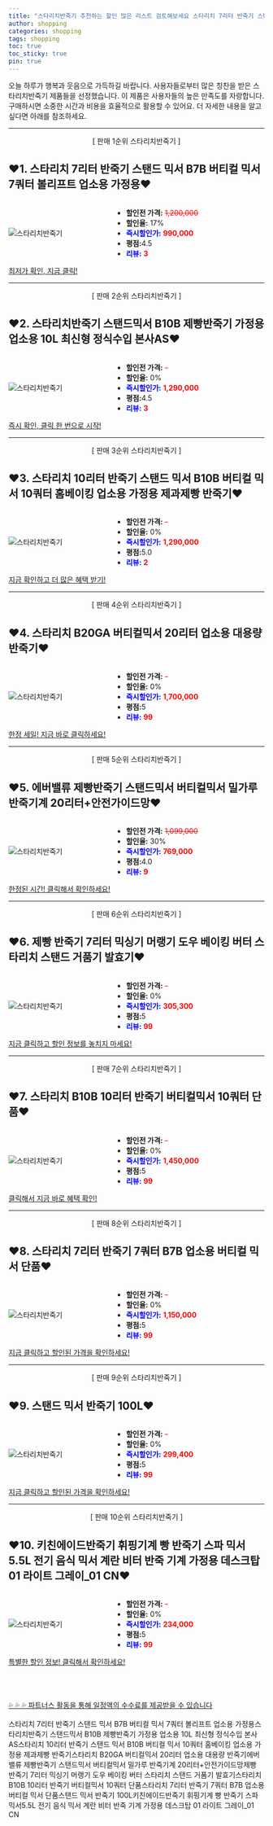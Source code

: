 ```yaml
---
title: "스타리치반죽기 추천하는 할인 많은 리스트 검토해보세요 스타리치 7리터 반죽기 스탠드 믹서"
author: shopping
categories: shopping
tags: shopping
toc: true
toc_sticky: true
pin: true
---
```

오늘 하루가 행복과 웃음으로 가득하길 바랍니다. 사용자들로부터 많은 칭찬을 받은 스타리치반죽기 제품들을 선정했습니다. 이 제품은 사용자들의 높은 만족도를 자랑합니다. 구매하시면 소중한 시간과 비용을 효율적으로 활용할 수 있어요. 더 자세한 내용을 알고 싶다면 아래를 참조하세요.

---
<p class="toplist" style="margin: 0 auto; display: block; width: fit-content;">[ 판매 1순위 스타리치반죽기 ]</p>

<h2><strong>❤️1. 스타리치 7리터 반죽기 스탠드 믹서 B7B 버티컬 믹서 7쿼터 볼리프트 업소용 가정용❤️</strong></h2>

<div style="display: flex; align-items: center;">
    <div style="flex: 0.4;">
        <img src="https://thumbnail9.coupangcdn.com/thumbnails/remote/230x230ex/image/vendor_inventory/ec0a/2fafdd00deab748e44356d3f2c81a53c6dc266ed4da1956f4f76f2d6580b.png" alt="스타리치반죽기" style="max-width: 100%;">
    </div>
    <div style="flex: 0.6; margin-left: 10px;">
        <ul>
            <li><strong>할인전 가격:</strong> <del style="color: red;">1,200,000</del></li>
            <li><strong>할인율:</strong> 17%</li>
            <li><span style='color:blue'><strong>즉시할인가:</strong></span> <span style='color:red'><strong>990,000</strong></span></li>
            <li><strong>평점:</strong>4.5</li>
            <li><span style='color:blue'><strong>리뷰:</strong></span> <span style='color:red'><strong>3</strong></span></li>
        </ul>
    </div>
</div>
<div class="center">
    <a href="https://William4Davisa.github.io?lptag=AF9450613&subid=githubio&pageKey=6991090294&traceid=V0-153&itemId=17110722729&vendorItemId=86096675067" class="myButton">
        최저가 확인, 지금 클릭!
    </a>
</div>


---
<p class="toplist" style="margin: 0 auto; display: block; width: fit-content;">[ 판매 2순위 스타리치반죽기 ]</p>

<h2><strong>❤️2. 스타리치반죽기 스탠드믹서 B10B 제빵반죽기 가정용 업소용 10L 최신형 정식수입 본사AS❤️</strong></h2>

<div style="display: flex; align-items: center;">
    <div style="flex: 0.4;">
        <img src="https://thumbnail7.coupangcdn.com/thumbnails/remote/230x230ex/image/vendor_inventory/f555/1cd717e1297abe6ca5667ebb2affdf307e85c253c82fd5cda2c17f613a0e.png" alt="스타리치반죽기" style="max-width: 100%;">
    </div>
    <div style="flex: 0.6; margin-left: 10px;">
        <ul>
            <li><strong>할인전 가격:</strong> <del style="color: red;">-</del></li>
            <li><strong>할인율:</strong> 0%</li>
            <li><span style='color:blue'><strong>즉시할인가:</strong></span> <span style='color:red'><strong>1,290,000</strong></span></li>
            <li><strong>평점:</strong>4.5</li>
            <li><span style='color:blue'><strong>리뷰:</strong></span> <span style='color:red'><strong>3</strong></span></li>
        </ul>
    </div>
</div>
<div class="center">
    <a href="https://William4Davisa.github.io?lptag=AF9450613&subid=githubio&pageKey=7362282508&traceid=V0-153&itemId=18971050797&vendorItemId=86096660350" class="myButton">
        즉시 확인, 클릭 한 번으로 시작!
    </a>
</div>


---
<p class="toplist" style="margin: 0 auto; display: block; width: fit-content;">[ 판매 3순위 스타리치반죽기 ]</p>

<h2><strong>❤️3. 스타리치 10리터 반죽기 스탠드 믹서 B10B 버티컬 믹서 10쿼터 홈베이킹 업소용 가정용 제과제빵 반죽기❤️</strong></h2>

<div style="display: flex; align-items: center;">
    <div style="flex: 0.4;">
        <img src="https://thumbnail6.coupangcdn.com/thumbnails/remote/230x230ex/image/vendor_inventory/4317/2b434c461e2d93d272b4e5bf29ab112f37bf254b26884e2f11220f37f311.jpg" alt="스타리치반죽기" style="max-width: 100%;">
    </div>
    <div style="flex: 0.6; margin-left: 10px;">
        <ul>
            <li><strong>할인전 가격:</strong> <del style="color: red;">-</del></li>
            <li><strong>할인율:</strong> 0%</li>
            <li><span style='color:blue'><strong>즉시할인가:</strong></span> <span style='color:red'><strong>1,290,000</strong></span></li>
            <li><strong>평점:</strong>5.0</li>
            <li><span style='color:blue'><strong>리뷰:</strong></span> <span style='color:red'><strong>2</strong></span></li>
        </ul>
    </div>
</div>
<div class="center">
    <a href="https://William4Davisa.github.io?lptag=AF9450613&subid=githubio&pageKey=6991094615&traceid=V0-153&itemId=17110744931&vendorItemId=87701778907" class="myButton">
        지금 확인하고 더 많은 혜택 받기!
    </a>
</div>


---
<p class="toplist" style="margin: 0 auto; display: block; width: fit-content;">[ 판매 4순위 스타리치반죽기 ]</p>

<h2><strong>❤️4. 스타리치 B20GA 버티컬믹서 20리터 업소용 대용량 반죽기❤️</strong></h2>

<div style="display: flex; align-items: center;">
    <div style="flex: 0.4;">
        <img src="https://thumbnail6.coupangcdn.com/thumbnails/remote/230x230ex/image/vendor_inventory/e5da/8af8baee9813ddb11e2509b04e99ebcb3a8c83615e28bd135577326910ab.jpeg" alt="스타리치반죽기" style="max-width: 100%;">
    </div>
    <div style="flex: 0.6; margin-left: 10px;">
        <ul>
            <li><strong>할인전 가격:</strong> <del style="color: red;">-</del></li>
            <li><strong>할인율:</strong> 0%</li>
            <li><span style='color:blue'><strong>즉시할인가:</strong></span> <span style='color:red'><strong>1,700,000</strong></span></li>
            <li><strong>평점:</strong>5</li>
            <li><span style='color:blue'><strong>리뷰:</strong></span> <span style='color:red'><strong>99</strong></span></li>
        </ul>
    </div>
</div>
<div class="center">
    <a href="https://William4Davisa.github.io?lptag=AF9450613&subid=githubio&pageKey=8133069127&traceid=V0-153&itemId=23099271487&vendorItemId=90132628579" class="myButton">
        한정 세일! 지금 바로 클릭하세요!
    </a>
</div>


---
<p class="toplist" style="margin: 0 auto; display: block; width: fit-content;">[ 판매 5순위 스타리치반죽기 ]</p>

<h2><strong>❤️5. 에버밸류 제빵반죽기 스탠드믹서 버티컬믹서 밀가루 반죽기계 20리터+안전가이드망❤️</strong></h2>

<div style="display: flex; align-items: center;">
    <div style="flex: 0.4;">
        <img src="https://thumbnail7.coupangcdn.com/thumbnails/remote/230x230ex/image/vendor_inventory/820e/1c1bf9cc735f7e224a43f091b24b2518b26d93c25361c35635e8fb9b4446.jpg" alt="스타리치반죽기" style="max-width: 100%;">
    </div>
    <div style="flex: 0.6; margin-left: 10px;">
        <ul>
            <li><strong>할인전 가격:</strong> <del style="color: red;">1,099,000</del></li>
            <li><strong>할인율:</strong> 30%</li>
            <li><span style='color:blue'><strong>즉시할인가:</strong></span> <span style='color:red'><strong>769,000</strong></span></li>
            <li><strong>평점:</strong>4.0</li>
            <li><span style='color:blue'><strong>리뷰:</strong></span> <span style='color:red'><strong>9</strong></span></li>
        </ul>
    </div>
</div>
<div class="center">
    <a href="https://William4Davisa.github.io?lptag=AF9450613&subid=githubio&pageKey=7548567512&traceid=V0-153&itemId=20808979836&vendorItemId=86961162013" class="myButton">
        한정된 시간! 클릭해서 확인하세요!
    </a>
</div>


---
<p class="toplist" style="margin: 0 auto; display: block; width: fit-content;">[ 판매 6순위 스타리치반죽기 ]</p>

<h2><strong>❤️6. 제빵 반죽기 7리터 믹싱기 머랭기 도우 베이킹 버터 스타리치 스탠드 거품기 발효기❤️</strong></h2>

<div style="display: flex; align-items: center;">
    <div style="flex: 0.4;">
        <img src="https://thumbnail6.coupangcdn.com/thumbnails/remote/230x230ex/image/vendor_inventory/979b/a9b4eee898bec35826d1d15a181ab806195662951b62f8b22e15f52ed748.jpg" alt="스타리치반죽기" style="max-width: 100%;">
    </div>
    <div style="flex: 0.6; margin-left: 10px;">
        <ul>
            <li><strong>할인전 가격:</strong> <del style="color: red;">-</del></li>
            <li><strong>할인율:</strong> 0%</li>
            <li><span style='color:blue'><strong>즉시할인가:</strong></span> <span style='color:red'><strong>305,300</strong></span></li>
            <li><strong>평점:</strong>5</li>
            <li><span style='color:blue'><strong>리뷰:</strong></span> <span style='color:red'><strong>99</strong></span></li>
        </ul>
    </div>
</div>
<div class="center">
    <a href="https://William4Davisa.github.io?lptag=AF9450613&subid=githubio&pageKey=8057669530&traceid=V0-153&itemId=22621030816&vendorItemId=89662576126" class="myButton">
        지금 클릭하고 할인 정보를 놓치지 마세요!
    </a>
</div>


---
<p class="toplist" style="margin: 0 auto; display: block; width: fit-content;">[ 판매 7순위 스타리치반죽기 ]</p>

<h2><strong>❤️7. 스타리치 B10B 10리터 반죽기 버티컬믹서 10쿼터 단품❤️</strong></h2>

<div style="display: flex; align-items: center;">
    <div style="flex: 0.4;">
        <img src="https://thumbnail8.coupangcdn.com/thumbnails/remote/230x230ex/image/vendor_inventory/fbf2/5827d8597467c3fd2abe087fcb12d1782308a03baea45127f581ef4a8973.jpg" alt="스타리치반죽기" style="max-width: 100%;">
    </div>
    <div style="flex: 0.6; margin-left: 10px;">
        <ul>
            <li><strong>할인전 가격:</strong> <del style="color: red;">-</del></li>
            <li><strong>할인율:</strong> 0%</li>
            <li><span style='color:blue'><strong>즉시할인가:</strong></span> <span style='color:red'><strong>1,450,000</strong></span></li>
            <li><strong>평점:</strong>5</li>
            <li><span style='color:blue'><strong>리뷰:</strong></span> <span style='color:red'><strong>99</strong></span></li>
        </ul>
    </div>
</div>
<div class="center">
    <a href="https://William4Davisa.github.io?lptag=AF9450613&subid=githubio&pageKey=6927893753&traceid=V0-153&itemId=16753698725&vendorItemId=83935259793" class="myButton">
        클릭해서 지금 바로 혜택 확인!
    </a>
</div>


---
<p class="toplist" style="margin: 0 auto; display: block; width: fit-content;">[ 판매 8순위 스타리치반죽기 ]</p>

<h2><strong>❤️8. 스타리치 7리터 반죽기 7쿼터 B7B 업소용 버티컬 믹서 단품❤️</strong></h2>

<div style="display: flex; align-items: center;">
    <div style="flex: 0.4;">
        <img src="https://thumbnail9.coupangcdn.com/thumbnails/remote/230x230ex/image/vendor_inventory/b7eb/936f5f21efbf08ff823692539fbce0a6527e3f4d33a93ae06f50a022a93c.jpg" alt="스타리치반죽기" style="max-width: 100%;">
    </div>
    <div style="flex: 0.6; margin-left: 10px;">
        <ul>
            <li><strong>할인전 가격:</strong> <del style="color: red;">-</del></li>
            <li><strong>할인율:</strong> 0%</li>
            <li><span style='color:blue'><strong>즉시할인가:</strong></span> <span style='color:red'><strong>1,150,000</strong></span></li>
            <li><strong>평점:</strong>5</li>
            <li><span style='color:blue'><strong>리뷰:</strong></span> <span style='color:red'><strong>99</strong></span></li>
        </ul>
    </div>
</div>
<div class="center">
    <a href="https://William4Davisa.github.io?lptag=AF9450613&subid=githubio&pageKey=6927893718&traceid=V0-153&itemId=16753698526&vendorItemId=83935259597" class="myButton">
        지금 클릭하고 할인된 가격을 확인하세요!
    </a>
</div>


---
<p class="toplist" style="margin: 0 auto; display: block; width: fit-content;">[ 판매 9순위 스타리치반죽기 ]</p>

<h2><strong>❤️9. 스탠드 믹서 반죽기 100L❤️</strong></h2>

<div style="display: flex; align-items: center;">
    <div style="flex: 0.4;">
        <img src="https://thumbnail8.coupangcdn.com/thumbnails/remote/230x230ex/image/vendor_inventory/ea7b/d3734a1327cb789fb136e67b337670d9897d67fa723ee64da4874da5e11a.jpg" alt="스타리치반죽기" style="max-width: 100%;">
    </div>
    <div style="flex: 0.6; margin-left: 10px;">
        <ul>
            <li><strong>할인전 가격:</strong> <del style="color: red;">-</del></li>
            <li><strong>할인율:</strong> 0%</li>
            <li><span style='color:blue'><strong>즉시할인가:</strong></span> <span style='color:red'><strong>299,400</strong></span></li>
            <li><strong>평점:</strong>5</li>
            <li><span style='color:blue'><strong>리뷰:</strong></span> <span style='color:red'><strong>99</strong></span></li>
        </ul>
    </div>
</div>
<div class="center">
    <a href="https://William4Davisa.github.io?lptag=AF9450613&subid=githubio&pageKey=7784087203&traceid=V0-153&itemId=21044202111&vendorItemId=88106835490" class="myButton">
        지금 클릭하고 할인된 가격을 확인하세요!
    </a>
</div>


---
<p class="toplist" style="margin: 0 auto; display: block; width: fit-content;">[ 판매 10순위 스타리치반죽기 ]</p>

<h2><strong>❤️10. 키친에이드반죽기 휘핑기계 빵 반죽기 스파 믹서5.5L 전기 음식 믹서 계란 비터 반죽 기계 가정용 데스크탑 01 라이트 그레이_01 CN❤️</strong></h2>

<div style="display: flex; align-items: center;">
    <div style="flex: 0.4;">
        <img src="https://thumbnail9.coupangcdn.com/thumbnails/remote/230x230ex/image/vendor_inventory/3cd9/c4acc3b7e90c8f6b051a810d35661474de2b4461b2009fb47814b8e69684.jpg" alt="스타리치반죽기" style="max-width: 100%;">
    </div>
    <div style="flex: 0.6; margin-left: 10px;">
        <ul>
            <li><strong>할인전 가격:</strong> <del style="color: red;">-</del></li>
            <li><strong>할인율:</strong> 0%</li>
            <li><span style='color:blue'><strong>즉시할인가:</strong></span> <span style='color:red'><strong>234,000</strong></span></li>
            <li><strong>평점:</strong>5</li>
            <li><span style='color:blue'><strong>리뷰:</strong></span> <span style='color:red'><strong>99</strong></span></li>
        </ul>
    </div>
</div>
<div class="center">
    <a href="https://William4Davisa.github.io?lptag=AF9450613&subid=githubio&pageKey=6920345974&traceid=V0-153&itemId=16709032619&vendorItemId=89644604151" class="myButton">
        특별한 할인 정보! 클릭해서 확인하세요!
    </a>
</div>

<br><br><br>[💦 💦 💦 파트너스 활동을 통해 일정액의 수수료를 제공받을 수 있습니다](https://link.coupang.com/a/bcpT2c)<br><br>스타리치 7리터 반죽기 스탠드 믹서 B7B 버티컬 믹서 7쿼터 볼리프트 업소용 가정용스타리치반죽기 스탠드믹서 B10B 제빵반죽기 가정용 업소용 10L 최신형 정식수입 본사AS스타리치 10리터 반죽기 스탠드 믹서 B10B 버티컬 믹서 10쿼터 홈베이킹 업소용 가정용 제과제빵 반죽기스타리치 B20GA 버티컬믹서 20리터 업소용 대용량 반죽기에버밸류 제빵반죽기 스탠드믹서 버티컬믹서 밀가루 반죽기계 20리터+안전가이드망제빵 반죽기 7리터 믹싱기 머랭기 도우 베이킹 버터 스타리치 스탠드 거품기 발효기스타리치 B10B 10리터 반죽기 버티컬믹서 10쿼터 단품스타리치 7리터 반죽기 7쿼터 B7B 업소용 버티컬 믹서 단품스탠드 믹서 반죽기 100L키친에이드반죽기 휘핑기계 빵 반죽기 스파 믹서5.5L 전기 음식 믹서 계란 비터 반죽 기계 가정용 데스크탑 01 라이트 그레이_01 CN
